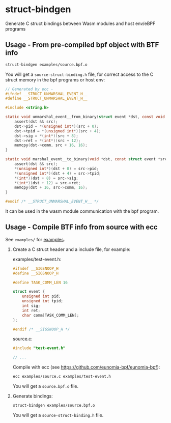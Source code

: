 # struct-bindgen

Generate C struct bindings between Wasm modules and host env/eBPF programs

## Usage - From pre-compiled bpf object with BTF info

```bash
struct-bindgen examples/source.bpf.o
```

You will get a `source-struct-binding.h` file, for correct access to the C struct memory in the bpf programs or host env:

```c
// Generated by ecc -
#ifndef __STRUCT_UNMARSHAL_EVENT_H__
#define __STRUCT_UNMARSHAL_EVENT_H__

#include <string.h>

static void unmarshal_event__from_binary(struct event *dst, const void *src) {
    assert(dst && src);
    dst->pid = *(unsigned int*)(src + 0);
    dst->tpid = *(unsigned int*)(src + 4);
    dst->sig = *(int*)(src + 8);
    dst->ret = *(int*)(src + 12);
    memcpy(dst->comm, src + 16, 16);
}

static void marshal_event__to_binary(void *dst, const struct event *src) {
    assert(dst && src);
    *(unsigned int*)(dst + 0) = src->pid;
    *(unsigned int*)(dst + 4) = src->tpid;
    *(int*)(dst + 8) = src->sig;
    *(int*)(dst + 12) = src->ret;
    memcpy(dst + 16, src->comm, 16);
}

#endif /* __STRUCT_UNMARSHAL_EVENT_H__ */
```

It can be used in the wasm module communication with the bpf program.

## Usage - Compile BTF info from source with ecc

See `examples/` for [examples](examples).

1. Create a C struct header and a include file, for example:

    examples/test-event.h:

    ```c
    #ifndef __SIGSNOOP_H
    #define __SIGSNOOP_H

    #define TASK_COMM_LEN 16

    struct event {
        unsigned int pid;
        unsigned int tpid;
        int sig;
        int ret;
        char comm[TASK_COMM_LEN];
    };

    #endif /* __SIGSNOOP_H */
    ```

    source.c:

    ```c
    #include "test-event.h"

    // ...
    ```

    Compile with ecc (see <https://github.com/eunomia-bpf/eunomia-bpf>):

    ```bash
    ecc examples/source.c examples/test-event.h
    ```

    You will get a `source.bpf.o` file.

2. Generate bindings:

    ```bash
    struct-bindgen examples/source.bpf.o
    ```

    You will get a `source-struct-binding.h` file.
